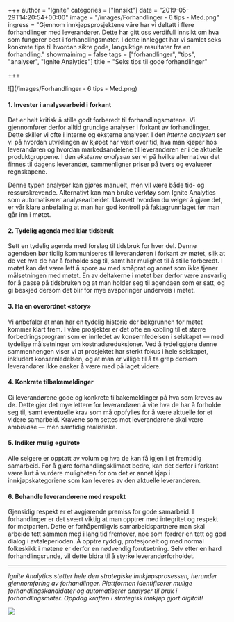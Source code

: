 +++
author = "Ignite"
categories = ["Innsikt"]
date = "2019-05-29T14:20:54+00:00"
image = "/images/Forhandlinger - 6 tips - Med.png"
ingress = "Gjennom innkjøpsprosjektene våre har vi deltatt i flere forhandlinger med leverandører. Dette har gitt oss verdifull innsikt om hva som fungerer best i forhandlingsmøter. I dette innlegget har vi samlet seks konkrete tips til hvordan sikre gode, langsiktige resultater fra en forhandling."
showmainimg = false
tags = ["forhandlinger", "tips", "analyser", "Ignite Analytics"]
title = "Seks tips til gode forhandlinger"

+++

![](/images/Forhandlinger - 6 tips - Med.png)

#### 1. Invester i analysearbeid i forkant

Det er helt kritisk å stille godt forberedt til forhandlingsmøtene. Vi gjennomfører derfor alltid grundige analyser i forkant av forhandlinger. Dette skiller vi ofte i interne og eksterne analyser. I den _interne analysen_ ser vi på hvordan utviklingen av kjøpet har vært over tid, hva man kjøper hos leverandøren og hvordan markedsandelene til leverandøren er i de aktuelle produktgruppene. I den _eksterne analysen_ ser vi på hvilke alternativer det finnes til dagens leverandør, sammenligner priser på tvers og evaluerer regnskapene.

Denne typen analyser kan gjøres manuelt, men vil være både tid- og ressurskrevende. Alternativt kan man bruke verktøy som Ignite Analytics som automatiserer analysearbeidet. Uansett hvordan du velger å gjøre det, er vår klare anbefaling at man har god kontroll på faktagrunnlaget før man går inn i møtet.

#### 2. Tydelig agenda med klar tidsbruk

Sett en tydelig agenda med forslag til tidsbruk for hver del. Denne agendaen bør tidlig kommuniseres til leverandøren i forkant av møtet, slik at de vet hva de har å forholde seg til, samt har mulighet til å stille forberedt. I møtet kan det være lett å spore av med småprat og annet som ikke tjener målsetningen med møtet. En av deltakerne i møtet bør derfor være ansvarlig for å passe på tidsbruken og at man holder seg til agendaen som er satt, og gi beskjed dersom det blir for mye avsporinger underveis i møtet.

#### 3. Ha en overordnet «story»

Vi anbefaler at man har en tydelig historie der bakgrunnen for møtet kommer klart frem. I våre prosjekter er det ofte en kobling til et større forbedringsprogram som er innledet av konsernledelsen i selskapet — med tydelige målsetninger om kostnadsreduksjoner. Ved å tydeliggjøre denne sammenhengen viser vi at prosjektet har sterkt fokus i hele selskapet, inkludert konsernledelsen, og at man er villige til å ta grep dersom leverandører ikke ønsker å være med på laget videre.

#### 4. Konkrete tilbakemeldinger

Gi leverandørene gode og konkrete tilbakemeldinger på hva som kreves av de. Dette gjør det mye lettere for leverandøren å vite hva de har å forholde seg til, samt eventuelle krav som må oppfylles for å være aktuelle for et videre samarbeid. Kravene som settes mot leverandørene skal være ambisiøse — men samtidig realistiske.

#### 5. Indiker mulig «gulrot»

Alle selgere er opptatt av volum og hva de kan få igjen i et fremtidig samarbeid. For å gjøre forhandlingsklimaet bedre, kan det derfor i forkant være lurt å vurdere muligheten for om det er annet kjøp i innkjøpskategoriene som kan leveres av den aktuelle leverandøren.

#### 6. Behandle leverandørene med respekt

Gjensidig respekt er et avgjørende premiss for gode samarbeid. I forhandlinger er det svært viktig at man opptrer med integritet og respekt for motparten. Dette er forhåpentligvis samarbeidspartnere man skal arbeide tett sammen med i lang tid fremover, noe som fordrer en tett og god dialog i avtaleperioden. Å opptre ryddig, profesjonelt og med normal folkeskikk i møtene er derfor en nødvendig forutsetning. Selv etter en hard forhandlingsrunde, vil dette bidra til å styrke leverandørforholdet.

---

_Ignite Analytics støtter hele den strategiske innkjøpsprosessen, herunder gjennomføring av forhandlinger. Plattformen identifiserer mulige forhandlingskandidater og automatiserer analyser til bruk i forhandlingsmøter. Oppdag kraften i strategisk innkjøp gjort digitalt!_

[![](https://cdn-images-1.medium.com/max/800/1*wNfW3gtCL-EO9XYJOYYSnQ.png)](https://www.ignite.no/ignite-analytics/demo/)
